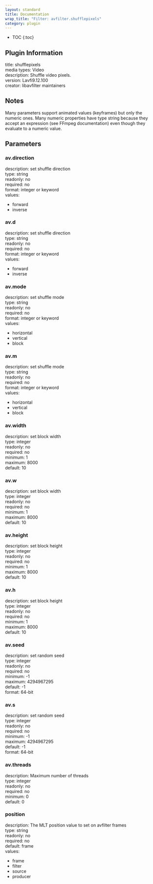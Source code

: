 ```yaml
---
layout: standard
title: Documentation
wrap_title: "Filter: avfilter.shufflepixels"
category: plugin
---
```

* TOC
{:toc}

## Plugin Information

title: shufflepixels  
media types:
Video  
description: Shuffle video pixels.  
version: Lavfi9.12.100  
creator: libavfilter maintainers  

## Notes

Many parameters support animated values (keyframes) but only the numeric ones. Many numeric properties have type string because they accept an expression (see FFmpeg documentation) even though they evaluate to a numeric value.

## Parameters

### av.direction

  
description:
set shuffle direction  
type: string  
readonly: no  
required: no  
format: integer or keyword  
values:  

* forward
* inverse

### av.d

  
description:
set shuffle direction  
type: string  
readonly: no  
required: no  
format: integer or keyword  
values:  

* forward
* inverse

### av.mode

  
description:
set shuffle mode  
type: string  
readonly: no  
required: no  
format: integer or keyword  
values:  

* horizontal
* vertical
* block

### av.m

  
description:
set shuffle mode  
type: string  
readonly: no  
required: no  
format: integer or keyword  
values:  

* horizontal
* vertical
* block

### av.width

  
description:
set block width  
type: integer  
readonly: no  
required: no  
minimum: 1  
maximum: 8000  
default: 10  

### av.w

  
description:
set block width  
type: integer  
readonly: no  
required: no  
minimum: 1  
maximum: 8000  
default: 10  

### av.height

  
description:
set block height  
type: integer  
readonly: no  
required: no  
minimum: 1  
maximum: 8000  
default: 10  

### av.h

  
description:
set block height  
type: integer  
readonly: no  
required: no  
minimum: 1  
maximum: 8000  
default: 10  

### av.seed

  
description:
set random seed  
type: integer  
readonly: no  
required: no  
minimum: -1  
maximum: 4294967295  
default: -1  
format: 64-bit  

### av.s

  
description:
set random seed  
type: integer  
readonly: no  
required: no  
minimum: -1  
maximum: 4294967295  
default: -1  
format: 64-bit  

### av.threads

  
description:
Maximum number of threads  
type: integer  
readonly: no  
required: no  
minimum: 0  
default: 0  

### position

  
description:
The MLT position value to set on avfilter frames  
type: string  
readonly: no  
required: no  
default: frame  
values:  

* frame
* filter
* source
* producer

